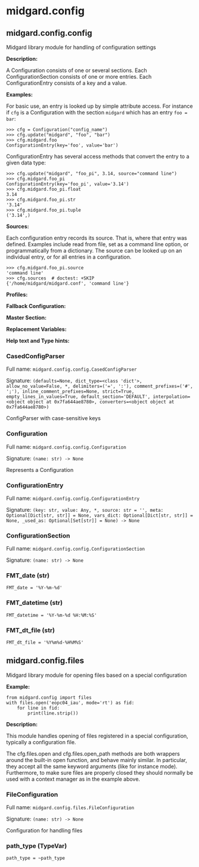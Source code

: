 # midgard.config


## midgard.config.config
Midgard library module for handling of configuration settings

**Description:**

A Configuration consists of one or several sections. Each ConfigurationSection
consists of one or more entries. Each ConfigurationEntry consists of a key and
a value.


**Examples:**

For basic use, an entry is looked up by simple attribute access. For instance
if `cfg` is a Configuration with the section `midgard` which has an entry `foo
= bar`:

    >>> cfg = Configuration("config_name")
    >>> cfg.update("midgard", "foo", "bar")
    >>> cfg.midgard.foo
    ConfigurationEntry(key='foo', value='bar')

ConfigurationEntry has several access methods that convert the entry to a given
data type:

    >>> cfg.update("midgard", "foo_pi", 3.14, source="command line")
    >>> cfg.midgard.foo_pi
    ConfigurationEntry(key='foo_pi', value='3.14')
    >>> cfg.midgard.foo_pi.float
    3.14
    >>> cfg.midgard.foo_pi.str
    '3.14'
    >>> cfg.midgard.foo_pi.tuple
    ('3.14',)


**Sources:**

Each configuration entry records its source. That is, where that entry was
defined. Examples include read from file, set as a command line option, or
programmatically from a dictionary. The source can be looked up on an
individual entry, or for all entries in a configuration.

    >>> cfg.midgard.foo_pi.source
    'command line'
    >>> cfg.sources  # doctest: +SKIP
    {'/home/midgard/midgard.conf', 'command line'}


**Profiles:**


**Fallback Configuration:**


**Master Section:**


**Replacement Variables:**


**Help text and Type hints:**



### **CasedConfigParser**

Full name: `midgard.config.config.CasedConfigParser`

Signature: `(defaults=None, dict_type=<class 'dict'>, allow_no_value=False, *, delimiters=('=', ':'), comment_prefixes=('#', ';'), inline_comment_prefixes=None, strict=True, empty_lines_in_values=True, default_section='DEFAULT', interpolation=<object object at 0x7fa644ae8780>, converters=<object object at 0x7fa644ae8780>)`

ConfigParser with case-sensitive keys

### **Configuration**

Full name: `midgard.config.config.Configuration`

Signature: `(name: str) -> None`

Represents a Configuration

### **ConfigurationEntry**

Full name: `midgard.config.config.ConfigurationEntry`

Signature: `(key: str, value: Any, *, source: str = '', meta: Optional[Dict[str, str]] = None, vars_dict: Optional[Dict[str, str]] = None, _used_as: Optional[Set[str]] = None) -> None`



### **ConfigurationSection**

Full name: `midgard.config.config.ConfigurationSection`

Signature: `(name: str) -> None`



### FMT_date (str)
`FMT_date = '%Y-%m-%d'`


### FMT_datetime (str)
`FMT_datetime = '%Y-%m-%d %H:%M:%S'`


### FMT_dt_file (str)
`FMT_dt_file = '%Y%m%d-%H%M%S'`


## midgard.config.files
Midgard library module for opening files based on a special configuration

**Example:**

    from midgard.config import files
    with files.open('eopc04_iau', mode='rt') as fid:
        for line in fid:
            print(line.strip())

**Description:**

This module handles opening of files registered in a special configuration, typically a configuration file.


The cfg.files.open and cfg.files.open_path methods are both wrappers around the built-in open function, and behave
mainly similar. In particular, they accept all the same keyword arguments (like for instance mode). Furthermore, to
make sure files are properly closed they should normally be used with a context manager as in the example above.



### **FileConfiguration**

Full name: `midgard.config.files.FileConfiguration`

Signature: `(name: str) -> None`

Configuration for handling files

### path_type (TypeVar)
`path_type = ~path_type`
